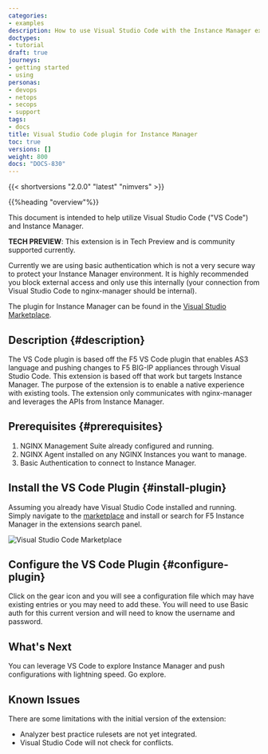 ```yaml
---
categories:
- examples
description: How to use Visual Studio Code with the Instance Manager extension
doctypes:
- tutorial
draft: true
journeys:
- getting started
- using
personas:
- devops
- netops
- secops
- support
tags:
- docs
title: Visual Studio Code plugin for Instance Manager
toc: true
versions: []
weight: 800
docs: "DOCS-830"
---
```


<!-- vale off --> 
<!-- remove the vale comment and this one before flipping draft status -->

{{< shortversions "2.0.0" "latest" "nimvers" >}}

{{%heading "overview"%}}

This document is intended to help utilize Visual Studio Code ("VS Code") and Instance Manager.

**TECH PREVIEW**: This extension is in Tech Preview and is community supported currently.

Currently we are using basic authentication which is not a very secure way to protect your Instance Manager environment.  It is highly recommended you block external access and only use this internally (your connection from Visual Studio Code to nginx-manager should be internal).

The plugin for Instance Manager can be found in the [Visual Studio Marketplace](https://marketplace.visualstudio.com/items?itemName=F5DevCentral.vscode-nim).

## Description {#description}

The VS Code plugin is based off the F5 VS Code plugin that enables AS3 language and pushing changes to F5 BIG-IP appliances through Visual Studio Code.  This extension is based off that work but targets Instance Manager.  The purpose of the extension is to enable a native experience with existing tools.  The extension only communicates with nginx-manager and leverages the APIs from Instance Manager.

## Prerequisites {#prerequisites}

1. NGINX Management Suite already configured and running.
2. NGINX Agent installed on any NGINX Instances you want to manage.
3. Basic Authentication to connect to Instance Manager.

## Install the VS Code Plugin {#install-plugin}

Assuming you already have Visual Studio Code installed and running.  Simply navigate to the [marketplace](https://marketplace.visualstudio.com/items?itemName=F5DevCentral.vscode-nim) and install or search for F5 Instance Manager in the extensions search panel.

![Visual Studio Code Marketplace](marketplace.png)

## Configure the VS Code Plugin {#configure-plugin}

Click on the gear icon and you will see a configuration file which may have existing entries or you may need to add these.  You will need to use Basic auth for this current version and will need to know the username and password.  

## What's Next

You can leverage VS Code to explore Instance Manager and push configurations with lightning speed.  Go explore.

## Known Issues

There are some limitations with the initial version of the extension:

- Analyzer best practice rulesets are not yet integrated.
- Visual Studio Code will not check for conflicts.
